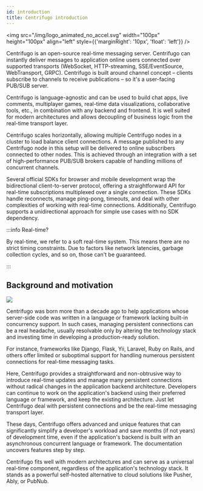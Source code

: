 ```yaml
---
id: introduction
title: Centrifugo introduction
---
```


<img src="/img/logo_animated_no_accel.svg" width="100px" height="100px" align="left" style={{'marginRight': '10px', 'float': 'left'}} />

Centrifugo is an open-source real-time messaging server. Centrifugo can instantly deliver messages to application online users connected over supported transports (WebSocket, HTTP-streaming, SSE/EventSource, WebTransport, GRPC). Centrifugo is built around channel concept – clients subscribe to channels to receive publications – so it's a user-facing PUB/SUB server.

Centrifugo is language-agnostic and can be used to build chat apps, live comments, multiplayer games, real-time data visualizations, collaborative tools, etc., in combination with any backend and frontend. It is well suited for modern architectures and allows decoupling of business logic from the real-time transport layer.

Centrifugo scales horizontally, allowing multiple Centrifugo nodes in a cluster to load balance client connections. A message published to any Centrifugo node in this setup will be delivered to online subscribers connected to other nodes. This is achieved through an integration with a set of high-performance PUB/SUB brokers capable of handling millions of concurrent channels.

Several official SDKs for browser and mobile development wrap the bidirectional client-to-server protocol, offering a straightforward API for real-time subscriptions multiplexed over a single connection. These SDKs handle reconnects, manage ping-pong, timeouts, and deal with other complexities of working with real-time connections. Additionally, Centrifugo supports a unidirectional approach for simple use cases with no SDK dependency.

:::info Real-time?

By real-time, we refer to a soft real-time system. This means there are no strict timing constraints. Due to factors like network latencies, garbage collection cycles, and so on, those can't be guaranteed.

:::

## Background and motivation

![](/img/bg_cat.jpg)

Centrifugo was born more than a decade ago to help applications whose server-side code was written in a language or framework lacking built-in concurrency support. In such cases, managing persistent connections can be a real headache, usually resolvable only by altering the technology stack and investing time in developing a production-ready solution.

For instance, frameworks like Django, Flask, Yii, Laravel, Ruby on Rails, and others offer limited or suboptimal support for handling numerous persistent connections for real-time messaging tasks.

Here, Centrifugo provides a straightforward and non-obtrusive way to introduce real-time updates and manage many persistent connections without radical changes in the application backend architecture. Developers can continue to work on the application's backend using their preferred language or framework, and keep the existing architecture. Just let Centrifugo deal with persistent connections and be the real-time messaging transport layer.

These days, Centrifugo offers advanced and unique features that can significantly simplify a developer's workload and save months (if not years) of development time, even if the application's backend is built with an asynchronous concurrent language or framework. The documentation uncovers features step by step.

Centrifugo fits well with modern architectures and can serve as a universal real-time component, regardless of the application's technology stack. It stands as a powerful self-hosted alternative to cloud solutions like Pusher, Ably, or PubNub.
